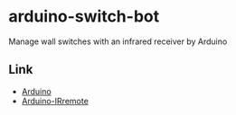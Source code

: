 # arduino-switch-bot

Manage wall switches with an infrared receiver by Arduino

## Link

- [Arduino](https://www.arduino.cc/)
- [Arduino-IRremote](https://github.com/z3t0/Arduino-IRremote)

